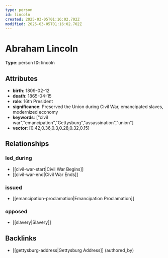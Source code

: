 ```yaml
---
type: person
id: lincoln
created: 2025-03-05T01:16:02.702Z
modified: 2025-03-05T01:16:02.702Z
---
```


# Abraham Lincoln

**Type**: person
**ID**: lincoln

## Attributes

- **birth**: 1809-02-12
- **death**: 1865-04-15
- **role**: 16th President
- **significance**: Preserved the Union during Civil War, emancipated slaves, modernized economy
- **keywords**: ["civil war","emancipation","Gettysburg","assassination","union"]
- **vector**: [0.42,0.36,0.3,0.28,0.32,0.15]

## Relationships

### led_during

- [[civil-war-start|Civil War Begins]]
- [[civil-war-end|Civil War Ends]]

### issued

- [[emancipation-proclamation|Emancipation Proclamation]]

### opposed

- [[slavery|Slavery]]

## Backlinks

- [[gettysburg-address|Gettysburg Address]] (authored_by)

